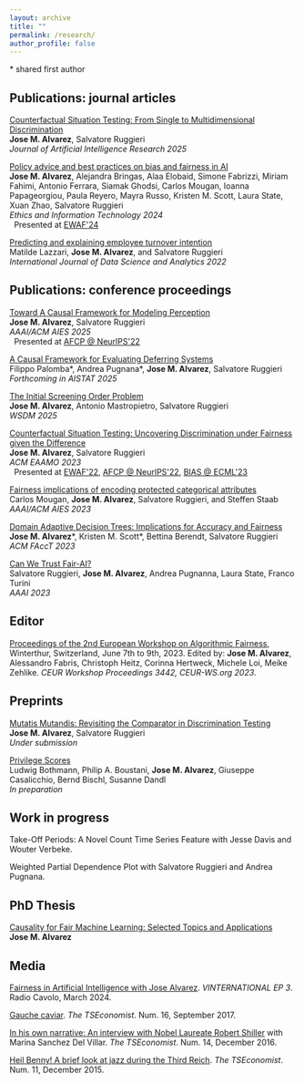 ```yaml
---
layout: archive
title: ""
permalink: /research/
author_profile: false
---
```


\* shared first author

## Publications: journal articles

[Counterfactual Situation Testing: From Single to Multidimensional Discrimination](https://jair.org/index.php/jair/article/view/17935)\
**Jose M. Alvarez**, Salvatore Ruggieri\
*Journal of Artificial Intelligence Research 2025*

[Policy advice and best practices on bias and fairness in AI](https://doi.org/10.1007/s10676-024-09746-w)\
**Jose M. Alvarez**, Alejandra Bringas, Alaa Elobaid, Simone Fabrizzi, Miriam Fahimi, Antonio Ferrara, Siamak Ghodsi, Carlos Mougan, Ioanna Papageorgiou, Paula Reyero, Mayra Russo, Kristen M. Scott, Laura State, Xuan Zhao, Salvatore Ruggieri\
*Ethics and Information Technology 2024*\
&nbsp; Presented at [EWAF'24](https://2024.ewaf.org/)

[Predicting and explaining employee turnover intention](https://link.springer.com/article/10.1007/s41060-022-00329-w)\
Matilde Lazzari, **Jose M. Alvarez**, and Salvatore Ruggieri\
*International Journal of Data Science and Analytics 2022*

## Publications: conference proceedings

[Toward A Causal Framework for Modeling Perception](https://ojs.aaai.org/index.php/AIES/article/view/36539)\
**Jose M. Alvarez**, Salvatore Ruggieri\
*AAAI/ACM AIES 2025*\
&nbsp; Presented at [AFCP @ NeurIPS'22](https://www.afciworkshop.org/afcp2022/home)

[A Causal Framework for Evaluating Deferring Systems](https://arxiv.org/abs/2405.18902)\
Filippo Palomba\*, Andrea Pugnana\*, **Jose M. Alvarez**, Salvatore Ruggieri\
*Forthcoming in AISTAT 2025*

[The Initial Screening Order Problem](https://dl.acm.org/doi/10.1145/3701551.3703497)\
**Jose M. Alvarez**, Antonio Mastropietro, Salvatore Ruggieri\
*WSDM 2025*

[Counterfactual Situation Testing: Uncovering Discrimination under Fairness given the Difference](https://dl.acm.org/doi/10.1145/3617694.3623222)\
**Jose M. Alvarez**, Salvatore Ruggieri\
*ACM EAAMO 2023*\
&nbsp; Presented at [EWAF'22](https://sites.google.com/view/ewaf22/), [AFCP @ NeurIPS'22](https://www.afciworkshop.org/afcp2022/home), [BIAS @ ECML'23](https://sites.google.com/view/bias2023/)

[Fairness implications of encoding protected categorical attributes](https://dl.acm.org/doi/10.1145/3600211.3604657)\
Carlos Mougan, **Jose M. Alvarez**, Salvatore Ruggieri, and Steffen Staab\
*AAAI/ACM AIES 2023*

[Domain Adaptive Decision Trees: Implications for Accuracy and Fairness](https://dl.acm.org/doi/10.1145/3593013.3594008)\
**Jose M. Alvarez**\*, Kristen M. Scott\*, Bettina Berendt, Salvatore Ruggieri\
*ACM FAccT 2023*

[Can We Trust Fair-AI?](https://ojs.aaai.org/index.php/AAAI/article/view/26798)\
Salvatore Ruggieri, **Jose M. Alvarez**, Andrea Pugnanna, Laura State, Franco Turini\
*AAAI 2023*

## Editor

[Proceedings of the 2nd European Workshop on Algorithmic Fairness](https://ceur-ws.org/Vol-3442/), Winterthur, Switzerland, June 7th to 9th, 2023. Edited by: **Jose M. Alvarez**, Alessandro Fabris, Christoph Heitz, Corinna Hertweck, Michele Loi, Meike Zehlike. *CEUR Workshop Proceedings 3442, CEUR-WS.org 2023*.

## Preprints

[Mutatis Mutandis: Revisiting the Comparator in Discrimination Testing](https://arxiv.org/abs/2405.13693)\
**Jose M. Alvarez**, Salvatore Ruggieri\
*Under submission*

[Privilege Scores](https://arxiv.org/abs/2502.01211)\
Ludwig Bothmann, Philip A. Boustani, **Jose M. Alvarez**, Giuseppe Casalicchio, Bernd Bischl, Susanne Dandl\
*In preparation*

## Work in progress

Take-Off Periods: A Novel Count Time Series Feature with Jesse Davis and Wouter Verbeke.

Weighted Partial Dependence Plot with Salvatore Ruggieri and Andrea Pugnana.

## PhD Thesis

[Causality for Fair Machine Learning: Selected Topics and Applications](https://tesidottorato.depositolegale.it/handle/20.500.14242/190088)\
**Jose M. Alvarez**

## Media 

[Fairness in Artificial Intelligence with Jose Alvarez](https://www.radiocavolo.org/broadcast/vinternational-ep-3-fairness-in-artificial-intelligence-with-jose-alvarez/). *VINTERNATIONAL EP 3*. Radio Cavolo, March 2024.

[Gauche caviar](https://thetseconomist.wordpress.com/2017/09/06/gauche-caviar/). *The TSEconomist*. Num. 16, September 2017.

[In his own narrative: An interview with Nobel Laureate Robert Shiller](https://thetseconomist.wordpress.com/archive/december-2016/in-his-own-narrative-an-interview-with-nobel-laureate-robert-shiller/) with Marina Sanchez Del Villar. *The TSEconomist*. Num. 14, December 2016.

[Heil Benny! A brief look at jazz during the Third Reich](https://thetseconomist.wordpress.com/archive/january-2016/heil-benny-a-brief-look-at-jazz-during-the-third-reich/). *The TSEconomist*. Num. 11, December 2015.
